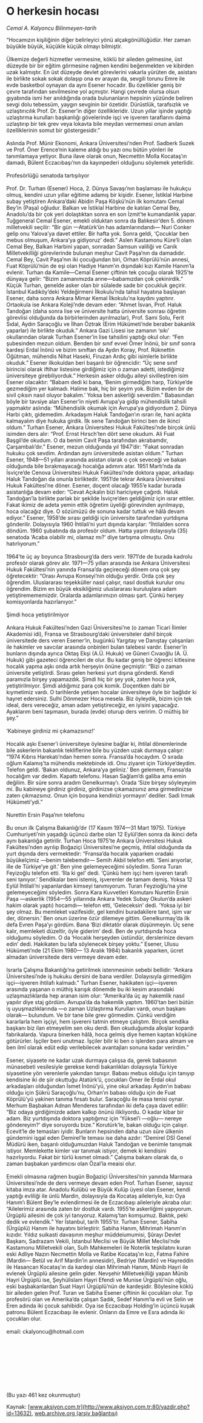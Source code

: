 # O herkesin hocası

*Cemal A. Kalyoncu Bilinmeyen-tarih*

<div>
 <p>
  <font>
   “Hocamızın kişiliğinin diğer belirleyici yönü alçakgönüllüğüdür. Her zaman büyükle büyük, küçükle küçük olmayı bilmiştir.
   <br/>
   <br/>
   Ülkemize değerli hizmetler vermesine, köklü bir aileden gelmesine, üst düzeyde bir bir eğitim görmesine rağmen kendini beğenmekten ve kibirden uzak kalmıştır. En üst düzeyde devlet görevlerini vakarla yürüten de, asistanı ile birlikte sokak sokak dolaşıp ona ev arayan da, sevgili torunu Emre ile evde basketbol oynayan da aynı Esener hocadır. Bu özellikler geniş bir çevre tarafından sevilmesine yol açmıştır. Hangi çevrede olursa olsun gıyabında ismi her anıldığında orada bulunanların hepsinin yüzünde beliren sevgi dolu tebessüm, yaygın sevginin bir özetidir. Dürüstlük, tarafsızlık ve uzlaştırıcılık Prof. Dr. Esener’in diğer özellikleridir. Uzun yıllar işinde yaptığı uzlaştırma kurulları başkanlığı gövelerinde işçi ve işveren taraflarını daima uzlaştırıp bir tek grev veya lokavta bile meydan vermemesi onun anılan özelliklerinin somut bir göstergesidir.”
   <br>
    <br>
     Aslında Prof. Münir Ekonomi, Ankara Üniversitesi’nden Prof. Sadberk Suzek ve Prof. Öner Erence’nin kaleme aldığı bu yazı onu bütün yönleri ile tanımlamaya yetiyor. Buna ilave olarak onun, Necmettin Molla Kocataş’ın damadı, Bülent Eczacıbaşı’nın da kayınpederi olduğunu söylemek yeterlidir.
     <br>
      <br>
       Profesörlüğü senatoda tartışılıyor
       <br>
        <br>
         Prof. Dr. Turhan (Esener) Hoca, 2. Dünya Savaşı’nın başlaması ile hukukçu olmuş, kendini uzun yıllar eğitime adamış bir kişidir. Esener, İstiklal Harbine subay yetiştiren Ankara’daki Abidin Paşa Köşkü’nün ilk komutanı Cemal Bey’in (Paşa) oğludur. Balkan ve İstiklal Harbine de katılan Cemal Bey, Anadolu’da bir çok yeri dolaştıktan sonra en son İzmit’te kumandanlık yapar. Tuğgeneral Cemal Esener, emekli olduktan sonra da Balıkesir’den 5. dönem milletvekili seçilir: “Bir gün —Atatürk’ün has adamlarındandı— Nuri Conker gelip onu Yalova’ya davet ettiler. Bir hafta yok. Sonra geldi, ‘Çocuklar ben mebus olmuşum, Ankara’ya gidiyoruz’ dedi.” Aslen Kastamonu Küre’li olan Cemal Bey, Balkan Harbini yapan, sonradan Samsun valiliği ve Canik Milletvekilliği görevlerinde bulunan meşhur Cavit Paşa’nın da damadıdır. Cemal Bey, Cavit Paşa’nın iki çocuğundan biri, Orhan Köprülü’nün annesi, Fuat Köprülü’nün de eşi olan Hadiye Hanım’ın dışındaki kızı Kamile Hanım’la evlenir. Turhan da Kamile—Cemal Esener çiftinin tek çocuğu olarak 1925’te dünyaya gelir: “Bizim zamanımızda anne—babamızdan çok çekinirdik.” Küçük Turhan, genelde asker olan bir sülalede sade bir çocukluk geçirir. İstanbul Kadıköy’deki Yeldeğirmeni İlkokulu’nda tahsil hayatına başlayan Esener, daha sonra Ankara Mimar Kemal İlkokulu’na kaydını yaptırır. Ortaokula ise Ankara Koleji’nde devam eder: “Ahmet İsvan, Prof. Haluk Tandoğan (daha sonra lise ve üniversite hatta üniversite sonrası öğretim görevlisi olduğunda da birbirlerinden ayrılmazlar), Prof. Sami Solu, Ferit Sıdal, Aydın Saraçoğlu ve İlhan Öztrak (Erim Hükümeti’nde beraber bakanlık yaparlar) ile birlikte okuduk.” Ankara Gazi Lisesi ise zamanın ‘sıkı’ okullarından olarak Turhan Esener’in lise tahsilini yaptığı okul olur: “Fen şubesinden mezun oldum. Benden bir sınıf evvel Ömer İnönü, bir sınıf sonra kardeşi Erdal İnönü ve bizim sınıftan da Aydın Koray, Prof. Rüknettin Öğütman, mühendis Nihat Haseki, Firuzan Ardıç gibi isimlerle birlikte okuduk.” Esener ilkokuldan beri başarılı bir öğrencidir: “Üç sene sınıf birincisi olarak iftihar listesine girdiğimiz için o zaman adetti, istediğimiz üniversiteye girebiliyorduk.” Herkesin asker olduğu aileyi sivilleştiren isim Esener olacaktır: “Babam dedi ki bana, ‘Benim girmediğim harp, Türkiye’de gezmediğim yer kalmadı. Halime bak, hiç bir şeyim yok. Bizim evden bir de sivil çıksın nasıl oluyor bakalım.’ Yoksa ben askerliği severdim.” Babasından böyle bir tavsiye alan Esener’in niyeti Avrupa’ya gidip mühendislik tahsili yapmaktır aslında: “Mühendislik okumak için Avrupa’ya gidiyordum 2. Dünya Harbi çıktı, gidemedim. Arkadaşım Haluk Tandoğan’ın ısrarı ile, hani açıkta kalmayalım diye hukuka girdik. İlk sene Tandoğan birinci ben de ikinci oldum.” Turhan Esener, Ankara Üniversitesi Hukuk Fakültesi’nde birçok ünlü isimden ders alır: “Prof. Ernst Hırsch’ten dört sene okudum. Ali Fuat Başgil’de okudum. O da benim Cavit Paşa tarafından akrabamdır, Çarşambalı’dır.” Esener, mezun olduğunda yıl 1947’dir: “Fakat sonradan hukuku çok sevdim. Ardından aynı üniversitede asistan oldum.” Turhan Esener, 1948—51 yılları arasında asistan olarak o çok seveceği ve bakan olduğunda bile bırakmayacağı hocalığa adımını atar. 1951 Martı’nda da İsviçre’de Cenova Üniversitesi Hukuk Fakültesi’nde doktora yapar, arkadaşı Haluk Tandoğan da onunla birliktedir. 1951’de tekrar Ankara Üniversitesi Hukuk Fakültesi’ne döner. Esener, doçent olacağı 1955’e kadar burada asistanlığa devam eder: “Cevat Açıkalın bizi hariciyeye çağırdı. Haluk Tandoğan’la birlikte parlak bir şekilde İsviçre’den geldiğimiz için ısrar ettiler. Fakat ikimiz de adeta yemin ettik öğretim üyeliği görevinden ayrılmayıp, hoca olacağız diye. O sözümüzü de sonuna kadar tuttuk ve hâlâ devam ediyor.” Esener, 1958’de sırası geldiği için üniversite tarafından yurtdışına gönderilir. Dolayısıyla 1960 İhtilali’ni yurt dışında karşılar: “İhtilalden sonra döndüm. 1960 şubatında da profesör oldum. Hatta yaşım dolayısıyla (35) senatoda ‘Acaba olabilir mi, olamaz mı?’ diye tartışma olmuştu. Onu hatırlıyorum.”
         <br/>
         <br/>
         1964’te üç ay boyunca Strasbourg’da ders verir. 1971’de de burada kadrolu profesör olarak görev alır. 1971—75 yılları arasında ise Ankara Üniversitesi Hukuk Fakültesi’nin yanında Fransa’da geçireceği dönem ona çok şey öğretecektir: “Orası Avrupa Konseyi’nin olduğu yerdir. Orda çok şey öğrendim. Uluslararası teşekküller nasıl çalışır, nasıl dostluk kurulur onu öğrendim. Bizim en büyük eksikliğimiz uluslararası kuruluşlara adam yetiştiremememizdir. Oralarda adamlarımızın olması şart. Çünkü herşey komisyonlarda hazırlanıyor.”
         <br/>
         <br/>
         Şimdi hoca yetiştirilmiyor
         <br/>
         <br/>
         Ankara Hukuk Fakültesi’nden Gazi Üniversitesi’ne (o zaman Ticari İlimler Akademisi idi), Fransa ve Strasbourg’daki üniversiteler dahil birçok üniversitede ders veren Esener’in, bugünkü Yargıtay ve Danıştay çalışanları ile hakimler ve savcılar arasında onbinleri bulan talebesi vardır. Esener’in bunların dışında ayrıca Oktaş Ekşi (A.Ü. Hukuk) ve Güneri Cıvaoğlu (A. Ü. Hukuk) gibi gazeteci öğrencileri de olur. Bu kadar geniş bir öğrenci kitlesine hocalık yapma aşkı onda artık herşeyin önüne geçmiştir: “Bizi o zaman üniversite yetiştirdi. Sırası gelen herkesi yurt dışına gönderdi. Kendi paramızla birşey yapamazdık. Şimdi hiç bir şey yok, zaten hoca yok, yetiştirilmiyor. Şimdi aldığımız para çok komik. Doçentken dahi bir kıymetimiz vardı. O tarihlerde yetişen hocalar üniversiteye öyle bir bağlıdır ki hayret edersiniz. Sulhi Dönmezer Hoca mesela. Biz öyleydik, bizim için tek ideal, ders vereceğiz, aman adam yetiştireceğiz, en iyisini yapacağız. Ayaklarım beni taşımasın, burada (evde) oturup ders veririm. O müthiş bir şey.”
         <br/>
         <br/>
         ‘Kabineye girdiniz mi çıkamazsınız!’
         <br/>
         <br/>
         Hocalık aşkı Esener’i üniversiteye öylesine bağlar ki, ihtilal dönemlerinde bile askerlerin bakanlık tekliflerine bile bu yüzden uzak durmaya çalışır: “1974 Kıbrıs Harekatı’ndan hemen sonra. Fransa’da hocaydım. O sırada oğlum Kalamış’ta mühendis mektebinde idi. Onu ziyaret için Türkiye’deydim. Telefon geldi. ‘Bakan oldunuz, Ankara’ya geliniz.’ Ben gelemem, Fransa’da hocalığım var dedim. Kapattı telefonu. Hasan Sağlam’dı galiba ama emin değilim. Bir süre sonra aradım Genelkurmay’ı. Orada ‘Size birşey söyleyeyim mi. Bu kabineye girdiniz girdiniz, girdinizse çıkamazsınız ama girmedinizse zaten çıkmazsınız. Onun için boşuna kendinizi yormayın’ dediler. Sadi Irmak Hükümeti’ydi.”
         <br/>
         <br/>
         Nurettin Ersin Paşa’nın telefonu
         <br/>
         <br/>
         Bu onun ilk Çalışma Bakanlığı’dır (17 Kasım 1974—31 Mart 1975). Türkiye Cumhuriyeti’nin yaşadığı üçüncü darbe olan 12 Eylül’den sonra da ikinci defa aynı bakanlığa getirilir. Turhan Hoca 1975’te Ankara Üniversitesi Hukuk Fakültesi’nden ayrılıp Boğaziçi Üniversitesi’ne geçmiş, ihtilal olduğunda da yurt dışında ders vermektedir: “Fransa’da hocalık yaparken oradaki büyükelçimiz —benim talebemdir— Semih Akbil telefon etti. ‘Seni arıyorlar, ille de Türkiye’ye git.’ Ben yine gelemeyeceğimi söyledim. Sonra Turan Feyizoğlu telefon etti. ‘İlla ki gel’ dedi. ‘Çünkü hem işçi hem işveren tarafı seni tanıyor.’ Sendikalar beni istemiş, işverenler de tamam demiş. Yoksa 12 Eylül İhtilali’ni yapanlardan kimseyi tanımıyorum. Turan Feyzioğlu’na yine gelemeyeceğimi söyledim. Sonra Kara Kuvvetleri Komutanı Nurettin Ersin Paşa —askerlik (1954—55 yıllarında Ankara Yedek Subay Okulun’da askeri hakim olarak yaptı) hocamdı— telefon etti, ‘Geleceksin’ dedi. ‘Yoksa iyi bir şey olmaz. Bu memleket vazifesidir, gel kendini buradakilere tanıt, işim var der, dönersin.’ Ben onun üzerine özür dilemeye gittim. Genelkurmay’da ilk defa Evren Paşa’yı gördüm. Bana ‘Bizi diktatör olarak düşünmeyin. Üç sene kalır, memleketi düzeltir, öyle giderim’ dedi. Ben de yurtdışında hoca olduğumu söyledim. O da ‘Hocalık herşeyden üstündür, derslerinize devam edin’ dedi. Hakikaten bu lafa söylenecek birşey yoktu.” Esener, Ulusu Hükümeti’nde (21 Ekim 1980— 13 Aralık 1984) bakanlık yaparken, ücret almadan üniversitede ders vermeye devam eder.
         <br/>
         <br/>
         Israrla Çalışma Bakanlığı’na getirilmek istenmesinin sebebi bellidir: “Ankara Üniversitesi’nde iş hukuku dersini de bana verdiler. Dolayısıyla girmediğim işçi—işveren ihtilafı kalmadı.” Turhan Esener, hakikaten işçi—işveren arasında yaşanan o müthiş karışık dönemde bu iki kesim arasındaki uzlaşmazlıklarda hep aranan isim olur: “Amerika’da üç ay hakemlik nasıl yapılır diye staj gördüm. Avrupa’da da hakemlik yaptım. 1960’tan beri bütün iş uyuşmazlıklarında —o zaman Uzlaştırma Kurulları vardı, onun başkanı olarak— bulundum. Ve bir tane bile grev görmedim. Çünkü verdiğim kararlarla hem işçiyi, hem işvereni tatmin etmeye çalıştım. Birçok sendika başkanı biz ilan etmeyelim sen oku derdi. Ben okuduğumda alkışlar kopardı fabrikalarda. Vapura binerken hâlâ, hoca gelmiş diye hemen kaptan köşküne götürürler. İşçiler beni unutmaz. İşçiler bilir ki ben o işlerden para almam ve ben ilmî olarak edüt edip verilebilecek avantajları sonuna kadar verirdim.”
         <br/>
         <br/>
         Esener, siyasete ne kadar uzak durmaya çalışsa da, gerek babasının münasebeti vesilesiyle gerekse kendi bakanlıkları dolayısıyla Türkiye siyasetine yön verenlerle yakından tanışır. Babası mebus olduğu için tanıyıp kendisine iki de şiir okuttuğu Atatürk’ü, çocukları Ömer ile Erdal okul arkadaşları olduğundan İsmet İnönü’yü, yine okul arkadaşı Aydın’ın babası olduğu için Şükrü Saraçoğlu’nu, Orhan’ın babası olduğu için de Fuat Köprülü’yü yakinen tanıma fırsatı bulur. Saraçoğlu ile masa tenisi oynar. Merhum Başbakan Adnan Menderes tarafından iki defa çaya davet edilir: “Biz odaya girdiğimizde adam kalkıp önünü ilikliyordu. O kadar kibar bir adam. Biz yurtdışında doktora yaptığımız için ‘Yüksel’i —oğlu— nereye göndereyim?’ diye soruyordu bize.” Korutürk’le, bakan olduğu için çalışır. Ecevit’le de temasları iyidir. Bunların hepsinden daha uzun süre ülkenin gündemini işgal eden Demirel’le teması ise daha azdır: “Demirel DSİ Genel Müdürü iken, başarılı olduğumuzdan Haluk Tandoğan ve benimle tanışmak istiyor. Memlekette kimler var tanımak istiyor, demek ki kendisini hazırlıyordu. Fakat bir türlü kısmet olmadı.” Çalışma bakanı olarak da, o zaman başbakan yardımcısı olan Özal’la meaisi olur.
         <br/>
         <br/>
         Emekli olmasına rağmen bugün Boğaziçi Üniversitesi’nin yanında Marmara Üniversitesi’nde de ders vermeye devam eden Prof. Turhan Esener, sayısız kitaba imza atar. Anadolu Kulübü ve Büyük Kulüp üyesi olan Esener, kendi yaptığı evliliği ile ünlü Mardin, dolayısıyla da Kocataş aileleriyle, kızı Oya Hanım’ı Bülent Bey’le evlendirmesi ile de Eczacıbaşı aileleriyle akraba olur: “Ailelerimiz arasında zaten bir dostluk vardı. 1955’te askerliğimi yapıyorum. Ürgüplü ailesini de çok iyi tanıyoruz. Kalamış’tan komşumuz. Baktık, peki dedik ve evlendik.” Yer İstanbul, tarih 1955’tir. Turhan Esener, Sabiha (Ürgüplü) Hanım ile hayatını birleştirir. Sabiha Hanım, Mihrimah Hanım’ın kızıdır. Yıldız suikasti davasının meşhur müddeiumumisi, Şûrayı Devlet Başkanı, Sadrazam Vekili, İstanbul Meclisi ve Büyük Millet Meclisi’nde Kastamonu Milletvekili olan, Sulh Mahkemeleri ile Noterlik teşkilatını kuran eski Adliye Nazırı Necmettin Molla ve Ratibe Kocataş’ın kızı, Fatma Fahire (Mardin— Betül ve Arif Mardin’in annesidir), Bedriye (Mardin) ve Hayreddin ile Hasancan Kocataş’ın da kardeşi olan Mihrimah Hanım, Münib Hayri ile evlenek Ürgüplü ailesine gelin gider. Nevşehir Milletvekilliği yapan Münib Hayri Ürgüplü ise, Şeyhülislam Hayri Efendi ve Munise Ürgüplü’nün oğlu, eski başbakanlardan Suat Hayri Ürgüplü’nün de kardeşidir. Böylesine köklü bir aileden gelen Prof. Turan ve Sabiha Esener çiftinin iki çocukları olur. Tıp profesörü olan ve Amerika’da çalışan Sadık, Sedef Hanım’la evli ve Selin ve Eren adında iki çocuk sahibidir. Oya ise Eczacıbaşı Holding’in üçüncü kuşak patronu Bülent Eczacıbaşı ile evlenir. Onların da Emre ve Esra adında iki çocukları olur.
         <br/>
         <br/>
         email: ckalyoncu@hotmail.com
         <br/>
         <br/>
         <br/>
        </br>
       </br>
      </br>
     </br>
    </br>
   </br>
  </font>
 </p>
 <p>
  <font>
   (Bu yazı 461 kez okunmuştur)
  </font>
 </p>
</div>


Kaynak: [www.aksiyon.com.tr](http://www.aksiyon.com.tr:80/yazdir.php?id=13632), [web.archive.org (arşiv bağlantısı)](http://web.archive.org/web/20050426050751/http://www.aksiyon.com.tr:80/yazdir.php?id=13632)
